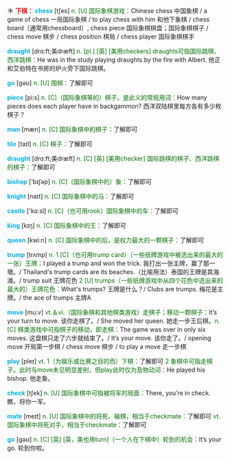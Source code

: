 ☀ <font color="red">**下棋：**</font>
<font color="sky blue">**chess**</font> [tʃes] 
<font color="rgb(227, 108, 9)">n. [U] 国际象棋游戏：</font>Chinese chess 中国象棋 / a game of chess 一局国际象棋 / to play chess with him 和他下象棋 / chess board（通常用chessboard）, chess piece 国际象棋棋盘；国际象棋棋子 / chess move 棋步 / chess position 棋局 / chess player 国际象棋棋手
           
<font color="sky blue">**draught**</font> [drɑ:ft;美dræft]
<font color="rgb(227, 108, 9)">n. [pl.] [英] [美用checkers] draughts可指国际跳棋、西洋跳棋：</font>He was in the study playing draughts by the fire with Albert. 他正和艾伯特在书房的炉火旁下国际跳棋。

<font color="sky blue">**go**</font> [ɡəʊ] 
<font color="rgb(227, 108, 9)">n. [U] 围棋：</font>了解即可

<font color="sky blue">**piece**</font> [pi:s] 
<font color="rgb(227, 108, 9)">n. [C]（国际象棋等的）棋子。是此义的常规用词：</font>How many pieces does each player have in backgammon? 西洋双陆棋里每方各有多少枚棋子？
           
<font color="sky blue">**man**</font> [mæn] 
<font color="rgb(227, 108, 9)">n. [C] 国际象棋中的棋子：</font>了解即可
           
<font color="sky blue">**tile**</font> [taɪl]
<font color="rgb(227, 108, 9)">n. [C] 棋子：</font>了解即可

<font color="sky blue">**draught**</font> [drɑ:ft;美dræft]
<font color="rgb(227, 108, 9)">n. [C] [英] [美用checker] 国际跳棋的棋子、西洋跳棋的棋子：</font>了解即可
 
<font color="sky blue">**bishop**</font> ['bɪʃəp] 
<font color="rgb(227, 108, 9)">n. [C]（国际象棋中的）象：</font>了解即可
           
<font color="sky blue">**knight**</font> [naɪt]
<font color="rgb(227, 108, 9)">n. [C] 国际象棋中的马：</font>了解即可
 
<font color="sky blue">**castle**</font> ['kɑːsl] 
<font color="rgb(227, 108, 9)">n. [C]（也可用rook）国际象棋中的车：</font>了解即可

<font color="sky blue">**king**</font> [kɪŋ] 
<font color="rgb(227, 108, 9)">n. [C] 国际象棋中的王：</font>了解即可

<font color="sky blue">**queen**</font> [kwi:n] 
<font color="rgb(227, 108, 9)">n. [C] 国际象棋中的后，是权力最大的一颗棋子：</font>了解即可
           
<font color="sky blue">**trump**</font> [trʌmp]
<font color="rgb(227, 108, 9)">n. 1 [C]（也可用trump card）（一些纸牌游戏中被选出来的最大的一张）王牌：</font>I played a trump and won the trick. 我打出一张主牌，赢了那一墩。/ Thailand's trump cards are its beaches.（比喻用法）泰国的王牌是其海滩。/ trump suit 王牌花色 <font color="rgb(227, 108, 9)">2 [U] trumps（一些纸牌游戏中从四个花色中选出来的最大的）王牌花色：</font>What's trumps? 王牌是什么？/ Clubs are trumps. 梅花是主牌。/ the ace of trumps 主牌A

<font color="sky blue">**move**</font> [mu:v] 
<font color="rgb(227, 108, 9)">vt.＆vi.（国际象棋和其他棋类游戏）走棋子；移动一颗棋子：</font>It’s your turn to move. 该你走棋了。/ She moved her queen. 她走一步王后棋。<font color="rgb(227, 108, 9)">n. [C] 棋类游戏中可指棋子的移动，即走棋：</font>The game was over in only six moves. 这盘棋只走了六步就结束了。/ It’s your move. 该你走了。/ opening move 开局第一步棋 / chess move 棋步 / to play a move 走一步棋

<font color="sky blue">**play**</font> [pleɪ] 
<font color="rgb(227, 108, 9)">vt. 1（为娱乐或比赛之目的而）下棋：</font>了解即可 <font color="rgb(227, 108, 9)">2 象棋中可指走棋子。此时与move未见明显差别，但play此时仅为及物动词：</font>He played his bishop. 他走象。

<font color="sky blue">**check**</font> [tʃek] 
<font color="rgb(227, 108, 9)">n. [U] 国际象棋中可指被将军的局面：</font>There, you’re in check. 瞧，将你一军。
           
<font color="sky blue">**mate**</font> [meɪt]
<font color="rgb(227, 108, 9)">n. [U] 国际象棋中的将死、输棋，相当于checkmate：</font>了解即可 <font color="rgb(227, 108, 9)">vt. 国际象棋中将死对手，相当于checkmate：</font>了解即可

<font color="sky blue">**go**</font> [ɡəʊ] 
<font color="rgb(227, 108, 9)">n. [C] [英] [英，美也用turn]（一个人在下棋中）轮到的机会：</font>It’s your go. 轮到你啦。
